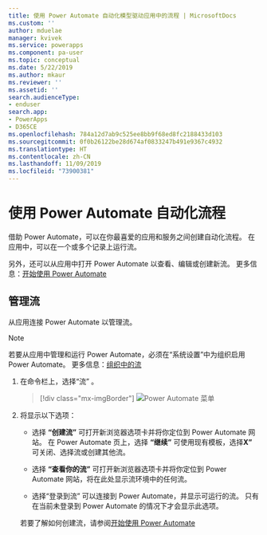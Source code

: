 ```yaml
---
title: 使用 Power Automate 自动化模型驱动应用中的流程 | MicrosoftDocs
ms.custom: ''
author: mduelae
manager: kvivek
ms.service: powerapps
ms.component: pa-user
ms.topic: conceptual
ms.date: 5/22/2019
ms.author: mkaur
ms.reviewer: ''
ms.assetid: ''
search.audienceType:
- enduser
search.app:
- PowerApps
- D365CE
ms.openlocfilehash: 784a12d7ab9c525ee8bb9f68ed8fc2188433d103
ms.sourcegitcommit: 0f0b26122be28d674af0833247b491e9367c4932
ms.translationtype: HT
ms.contentlocale: zh-CN
ms.lasthandoff: 11/09/2019
ms.locfileid: "73900381"
---
```

# <a name="use-power-automate-to-automate-processes"></a>使用 Power Automate 自动化流程

借助 Power Automate，可以在你最喜爱的应用和服务之间创建自动化流程。 在应用中，可以在一个或多个记录上运行流。 

另外，还可以从应用中打开 Power Automate 以查看、编辑或创建新流。  更多信息：[开始使用 Power Automate](https://docs.microsoft.com/flow/getting-started)

## <a name="manage-your-flows"></a>管理流 
从应用连接 Power Automate 以管理流。
  
> [!NOTE]
> 若要从应用中管理和运行 Power Automate，必须在“系统设置”中为组织启用 Power Automate。 更多信息：[组织中的流](https://docs.microsoft.com/flow/organization-q-and-a) 
  
1. 在命令栏上，选择“流”  。  
  
   > [!div class="mx-imgBorder"]
   > ![Power Automate 菜单](media/flow.png "Power Automate 菜单") 
  
2. 将显示以下选项：  
  
   -   选择 **“创建流”** 可打开新浏览器选项卡并将你定位到 Power Automate 网站。 在 Power Automate 页上，选择 **“继续”** 可使用现有模板，选择**X”** 可关闭、选择流或创建其他流。  
  
   -   选择 **“查看你的流”** 可打开新浏览器选项卡并将你定位到 Power Automate 网站，将在此处显示流环境中的任何流。  
  
   -   选择“登录到流”  可以连接到 Power Automate，并显示可运行的流。 只有在当前未登录到 Power Automate 的情况下才会显示此选项。   

    若要了解如何创建流，请参阅[开始使用 Power Automate](https://docs.microsoft.com/powerapps/maker/canvas-apps/using-logic-flows#create-a-flow)  
    
 
    
  
